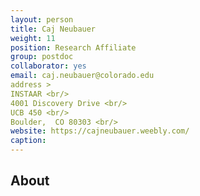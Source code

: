 ```yaml
---
layout: person
title: Caj Neubauer
weight: 11
position: Research Affiliate
group: postdoc
collaborator: yes
email: caj.neubauer@colorado.edu
address >
INSTAAR <br/>
4001 Discovery Drive <br/>
UCB 450 <br/>
Boulder,  CO 80303 <br/>
website: https://cajneubauer.weebly.com/
caption:
---
```


## About
